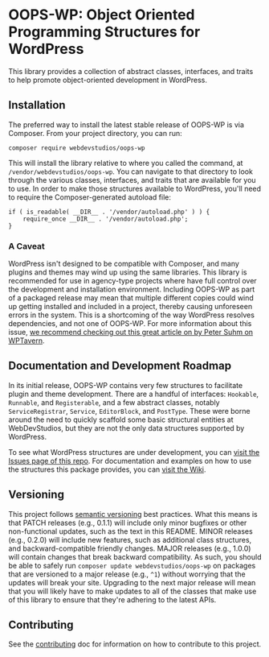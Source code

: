 # OOPS-WP: Object Oriented Programming Structures for WordPress
This library provides a collection of abstract classes, interfaces,
and traits to help promote object-oriented development in WordPress.

## Installation
The preferred way to install the latest stable release of OOPS-WP is
via Composer. From your project directory, you can run:
```
composer require webdevstudios/oops-wp
```

This will install the library relative to where you called the command,
at `/vendor/webdevstudios/oops-wp`. You can navigate to that directory
to look through the various classes, interfaces, and traits that are
available for you to use. In order to make those structures available
to WordPress, you'll need to require the Composer-generated autoload file:

```
if ( is_readable( __DIR__ . '/vendor/autoload.php' ) ) {
	require_once __DIR__ . '/vendor/autoload.php';
}
```

### A Caveat
WordPress isn't designed to be compatible with Composer, and many plugins
and themes may wind up using the same libraries. This library is
recommended for use in agency-type projects where have full control
over the development and installation environment. Including OOPS-WP
as part of a packaged release may mean that multiple different copies
could wind up getting installed and included in a project, thereby causing
unforeseen errors in the system. This is a shortcoming of the way WordPress
resolves dependencies, and not one of OOPS-WP. For more information
about this issue, [we recommend checking out this great article
on by Peter Suhm on WPTavern](https://wptavern.com/a-narrative-of-using-composer-in-a-wordpress-plugin).

## Documentation and Development Roadmap
In its initial release, OOPS-WP contains very few structures to facilitate
plugin and theme development. There are a handful of interfaces:
`Hookable`, `Runnable`, and `Registerable`, and a few abstract classes,
notably `ServiceRegistrar`, `Service`, `EditorBlock`, and `PostType`.
These were borne around the need to quickly scaffold some basic
structural entities at WebDevStudios, but they are not the only
data structures supported by WordPress.

To see what WordPress structures are under development, you can
[visit the Issues page of this repo](https://github.com/webdevstudios/oops-wp/issues).
For documentation and examples on how to use the structures this package
provides, you can [visit the Wiki](https://github.com/webdevstudios/oops-wp/wiki).

## Versioning
This project follows [semantic versioning](https://semver.org) best
practices. What this means is that PATCH releases (e.g., 0.1.1) will
include only minor bugfixes or other non-functional updates, such as
the text in this README. MINOR releases (e.g., 0.2.0) will include
new features, such as additional class structures, and backward-compatible
friendly changes. MAJOR releases (e.g., 1.0.0) will contain
changes that break backward compatibility. As such, you should be
able to safely run `composer update webdevstudios/oops-wp` on packages
that are versioned to a major release (e.g., `^1`) without worrying
that the updates will break your site. Upgrading to the next major release
will mean that you will likely have to make updates to all of the classes
that make use of this library to ensure that they're adhering to the
latest APIs.

## Contributing
See the [contributing](CONTRIBUTING.md) doc for information on
how to contribute to this project.
